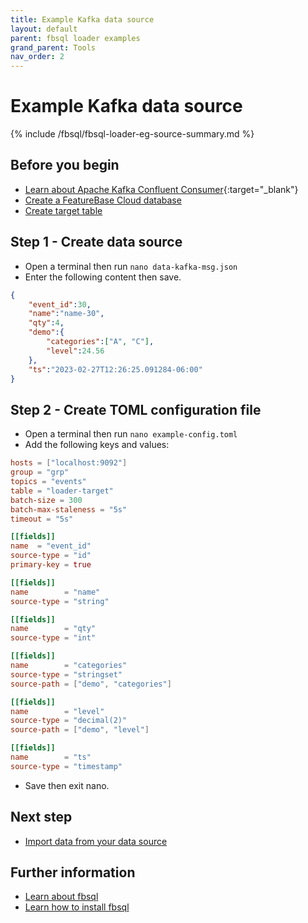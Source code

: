 ```yaml
---
title: Example Kafka data source
layout: default
parent: fbsql loader examples
grand_parent: Tools
nav_order: 2
---
```


# Example Kafka data source

{% include /fbsql/fbsql-loader-eg-source-summary.md %}

## Before you begin

* [Learn about Apache Kafka Confluent Consumer](https://docs.confluent.io/platform/current/clients/consumer.html){:target="_blank"}
* [Create a FeatureBase Cloud database](/docs/cloud/cloud-databases/cloud-db-manage)
* [Create target table](https://docs.featurebase.com/docs/sql-guide/examples/sql-eg-table/sql-eg-table-create-impala-postgres)

## Step 1 - Create data source

* Open a terminal then run `nano data-kafka-msg.json`
* Enter the following content then save.

```json
{
    "event_id":30,
    "name":"name-30",
    "qty":4,
    "demo":{
        "categories":["A", "C"],
        "level":24.56
    },
    "ts":"2023-02-27T12:26:25.091284-06:00"
}
```

## Step 2 - Create TOML configuration file

* Open a terminal then run `nano example-config.toml`
* Add the following keys and values:

```toml
hosts = ["localhost:9092"]
group = "grp"
topics = "events"
table = "loader-target"
batch-size = 300
batch-max-staleness = "5s"
timeout = "5s"

[[fields]]
name  = "event_id"
source-type = "id"
primary-key = true

[[fields]]
name        = "name"
source-type = "string"

[[fields]]
name        = "qty"
source-type = "int"

[[fields]]
name        = "categories"
source-type = "stringset"
source-path = ["demo", "categories"]

[[fields]]
name        = "level"
source-type = "decimal(2)"
source-path = ["demo", "level"]

[[fields]]
name        = "ts"
source-type = "timestamp"
```

* Save then exit nano.

## Next step

* [Import data from your data source](/docs/tools/fbsql-examples/fbsql-loader-eg-ingest )

## Further information
* [Learn about fbsql](/docs/tools/fbsql/fbsql-home)
* [Learn how to install fbsql](/docs/tools/fbsql/fbsql-install)
